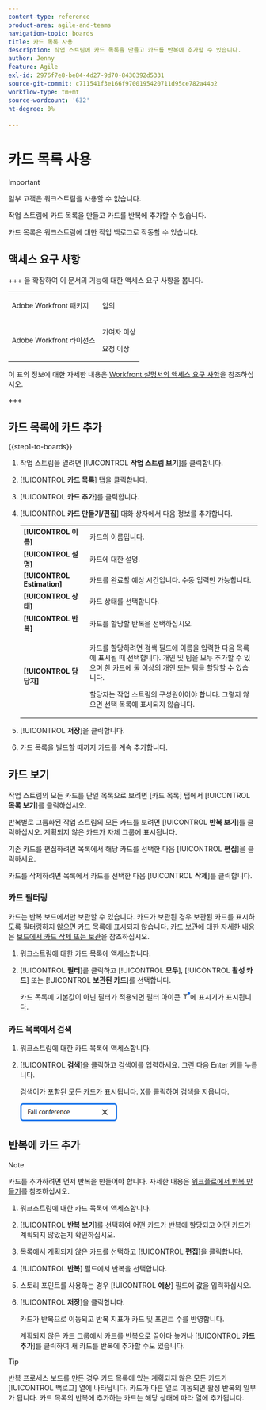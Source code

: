 ```yaml
---
content-type: reference
product-area: agile-and-teams
navigation-topic: boards
title: 카드 목록 사용
description: 작업 스트림에 카드 목록을 만들고 카드를 반복에 추가할 수 있습니다.
author: Jenny
feature: Agile
exl-id: 2976f7e8-be84-4d27-9d70-8430392d5331
source-git-commit: c711541f3e166f9700195420711d95ce782a44b2
workflow-type: tm+mt
source-wordcount: '632'
ht-degree: 0%

---
```


# 카드 목록 사용

>[!IMPORTANT]
>
>일부 고객은 워크스트림을 사용할 수 없습니다.

작업 스트림에 카드 목록을 만들고 카드를 반복에 추가할 수 있습니다.

카드 목록은 워크스트림에 대한 작업 백로그로 작동할 수 있습니다.

## 액세스 요구 사항

+++ 을 확장하여 이 문서의 기능에 대한 액세스 요구 사항을 봅니다.

<table style="table-layout:auto"> 
 <col> 
 <col> 
 <tbody> 
  <tr> 
   <td role="rowheader">Adobe Workfront 패키지</td> 
   <td> <p>임의</p> </td> 
  </tr> 
  <tr> 
   <td role="rowheader">Adobe Workfront 라이선스</td> 
   <td> 
   <p>기여자 이상</p> 
   <p>요청 이상</p>
   </td> 
  </tr> 
 </tbody> 
</table>

이 표의 정보에 대한 자세한 내용은 [Workfront 설명서의 액세스 요구 사항](/help/quicksilver/administration-and-setup/add-users/access-levels-and-object-permissions/access-level-requirements-in-documentation.md)을 참조하십시오.

+++

## 카드 목록에 카드 추가

{{step1-to-boards}}

1. 작업 스트림을 열려면 [!UICONTROL **작업 스트림 보기**]&#x200B;를 클릭합니다.
1. [!UICONTROL **카드 목록**] 탭을 클릭합니다.
1. [!UICONTROL **카드 추가**]&#x200B;를 클릭합니다.
1. [!UICONTROL **카드 만들기/편집**] 대화 상자에서 다음 정보를 추가합니다.

   <table style="table-layout:auto"> 
    <tbody> 
     <tr> 
      <td><strong>[!UICONTROL 이름]</strong></td> 
      <td>카드의 이름입니다.</td> 
     </tr> 
     <tr> 
      <td><strong>[!UICONTROL 설명]</strong></td> 
      <td>카드에 대한 설명.</td> 
     </tr>
     <tr> 
      <td><strong>[!UICONTROL Estimation]</strong></td> 
      <td>카드를 완료할 예상 시간입니다. 수동 입력만 가능합니다.</td> 
     </tr>
     <tr> 
      <td><strong>[!UICONTROL 상태]</strong></td> 
      <td>카드 상태를 선택합니다.</td> 
     </tr>
     <tr> 
      <td><strong>[!UICONTROL 반복]</strong></td> 
      <td>카드를 할당할 반복을 선택하십시오.</td> 
     </tr>
     <tr> 
      <td><strong>[!UICONTROL 담당자]</strong></td> 
      <td><p>카드를 할당하려면 검색 필드에 이름을 입력한 다음 목록에 표시될 때 선택합니다. 개인 및 팀을 모두 추가할 수 있으며 한 카드에 둘 이상의 개인 또는 팀을 할당할 수 있습니다.</p><p>할당자는 작업 스트림의 구성원이어야 합니다. 그렇지 않으면 선택 목록에 표시되지 않습니다.</p></td> 
     </tr>
    </tbody> 
   </table>

1. [!UICONTROL **저장**]&#x200B;을 클릭합니다.
1. 카드 목록을 빌드할 때까지 카드를 계속 추가합니다.

## 카드 보기

작업 스트림의 모든 카드를 단일 목록으로 보려면 [카드 목록] 탭에서 [!UICONTROL **목록 보기**]&#x200B;를 클릭하십시오.

반복별로 그룹화된 작업 스트림의 모든 카드를 보려면 [!UICONTROL **반복 보기**]&#x200B;를 클릭하십시오. 계획되지 않은 카드가 자체 그룹에 표시됩니다.

기존 카드를 편집하려면 목록에서 해당 카드를 선택한 다음 [!UICONTROL **편집**]&#x200B;을 클릭하세요.

카드를 삭제하려면 목록에서 카드를 선택한 다음 [!UICONTROL **삭제**]&#x200B;를 클릭합니다.

### 카드 필터링

카드는 반복 보드에서만 보관할 수 있습니다. 카드가 보관된 경우 보관된 카드를 표시하도록 필터링하지 않으면 카드 목록에 표시되지 않습니다. 카드 보관에 대한 자세한 내용은 [보드에서 카드 삭제 또는 보관](/help/quicksilver/agile/get-started-with-boards/delete-board-items.md)을 참조하십시오.

1. 워크스트림에 대한 카드 목록에 액세스합니다.
1. [!UICONTROL **필터**]&#x200B;를 클릭하고 [!UICONTROL **모두**], [!UICONTROL **활성 카드**] 또는 [!UICONTROL **보관된 카드**]&#x200B;를 선택합니다.

   카드 목록에 기본값이 아닌 필터가 적용되면 필터 아이콘 ![필터 적용됨](assets/boards-filterapplied-30x30.png)에 표시기가 표시됩니다.

### 카드 목록에서 검색

1. 워크스트림에 대한 카드 목록에 액세스합니다.
1. [!UICONTROL **검색**]&#x200B;을 클릭하고 검색어를 입력하세요. 그런 다음 Enter 키를 누릅니다.

   검색어가 포함된 모든 카드가 표시됩니다.
X를 클릭하여 검색을 지웁니다.

   ![보드에서 카드 검색](assets/boards-searchbox.png)

## 반복에 카드 추가

>[!NOTE]
>
>카드를 추가하려면 먼저 반복을 만들어야 합니다. 자세한 내용은 [워크플로에서 반복 만들기](/help/quicksilver/agile/use-boards-agile-planning-tools/create-an-iteration-in-workstream.md)를 참조하십시오.

1. 워크스트림에 대한 카드 목록에 액세스합니다.
1. [!UICONTROL **반복 보기**]&#x200B;를 선택하여 어떤 카드가 반복에 할당되고 어떤 카드가 계획되지 않았는지 확인하십시오.
1. 목록에서 계획되지 않은 카드를 선택하고 [!UICONTROL **편집**]&#x200B;을 클릭합니다.
1. [!UICONTROL **반복**] 필드에서 반복을 선택합니다.
1. 스토리 포인트를 사용하는 경우 [!UICONTROL **예상**] 필드에 값을 입력하십시오.
1. [!UICONTROL **저장**]&#x200B;을 클릭합니다.

   카드가 반복으로 이동되고 반복 지표가 카드 및 포인트 수를 반영합니다.

   계획되지 않은 카드 그룹에서 카드를 반복으로 끌어다 놓거나 [!UICONTROL **카드 추가**]&#x200B;를 클릭하여 새 카드를 반복에 추가할 수도 있습니다.

>[!TIP]
>
>반복 프로세스 보드를 만든 경우 카드 목록에 있는 계획되지 않은 모든 카드가 [!UICONTROL 백로그] 열에 나타납니다. 카드가 다른 열로 이동되면 활성 반복의 일부가 됩니다. 카드 목록의 반복에 추가하는 카드는 해당 상태에 따라 열에 추가됩니다.
